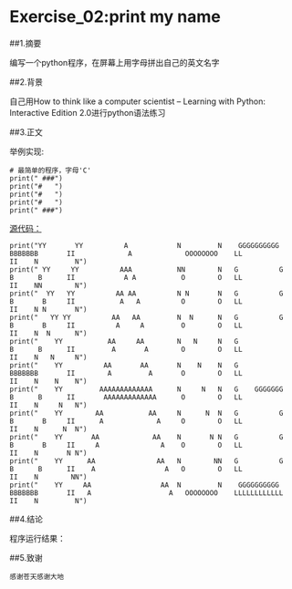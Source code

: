 # Exercise_02:print my name

##1.摘要

  编写一个python程序，在屏幕上用字母拼出自己的英文名字


##2.背景

  自己用How to think like a computer scientist – Learning with Python: Interactive Edition 2.0进行python语法练习


##3.正文

  举例实现:
  
    # 最简单的程序，字母'C'
    print(" ###")
    print("#   ")
    print("#   ")
    print("#   ")
    print(" ###")



  [源代码：](https://github.com/52kylin/compuational_physics_N2014301020034/blob/master/exercise_02/print_my_name.py)
  
    print("YY       YY          A            N         N    GGGGGGGGGG     BBBBBBB       II             A             OOOOOOOO    LL            II    N         N")
    print(" YY     YY          AAA           NN        N   G          G    B      B      II            A A           O        O   LL            II    NN        N")
    print("  YY   YY          AA AA          N N       N   G          G    B       B     II           A   A          O        O   LL            II    N N       N")
    print("   YY YY          AA   AA         N  N      N   G          G    B       B     II          A     A         O        O   LL            II    N  N      N")
    print("    YY           AA     AA        N   N     N   G               B      B      II         A       A        O        O   LL            II    N   N     N")
    print("    YY          AA       AA       N    N    N   G               BBBBBBB       II        A         A       O        O   LL            II    N    N    N")
    print("    YY         AAAAAAAAAAAAA      N     N   N   G    GGGGGGG    B      B      II       AAAAAAAAAAAAA      O        O   LL            II    N     N   N")
    print("    YY        AA           AA     N      N  N   G          G    B       B     II      A             A     O        O   LL            II    N      N  N")
    print("    YY       AA             AA    N       N N   G          G    B       B     II     A               A    O        O   LL            II    N       N N")
    print("    YY      AA               AA   N        NN   G          G    B      B      II    A                 A   O        O   LL            II    N        NN")
    print("    YY     AA                 AA  N         N    GGGGGGGGGG     BBBBBBB       II   A                   A   OOOOOOOO    LLLLLLLLLLLL  II    N         N")




##4.结论

  程序运行结果：
  
[](https://github.com/52kylin/compuational_physics_N2014301020034/blob/master/exercise_02/myname.JPG)

##5.致谢

    感谢苍天感谢大地


